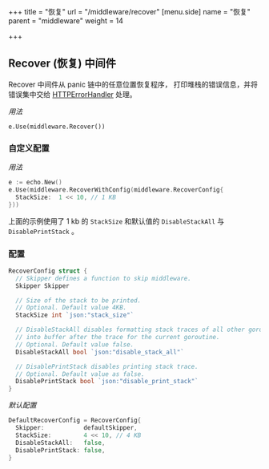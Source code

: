 +++
title = "恢复"
url = "/middleware/recover"
[menu.side]
  name = "恢复"
  parent = "middleware"
  weight = 14

+++

## Recover (恢复) 中间件

Recover 中间件从 panic 链中的任意位置恢复程序， 打印堆栈的错误信息，并将错误集中交给 
[HTTPErrorHandler](http://go-echo.org/guide/customization/) 处理。

*用法*

`e.Use(middleware.Recover())`

### 自定义配置

*用法*

```go
e := echo.New()
e.Use(middleware.RecoverWithConfig(middleware.RecoverConfig{
  StackSize:  1 << 10, // 1 KB
}))
```

上面的示例使用了 1 kb 的 `StackSize` 和默认值的 `DisableStackAll` 与 `DisablePrintStack` 。

### 配置

```go
RecoverConfig struct {
  // Skipper defines a function to skip middleware.
  Skipper Skipper

  // Size of the stack to be printed.
  // Optional. Default value 4KB.
  StackSize int `json:"stack_size"`

  // DisableStackAll disables formatting stack traces of all other goroutines
  // into buffer after the trace for the current goroutine.
  // Optional. Default value false.
  DisableStackAll bool `json:"disable_stack_all"`

  // DisablePrintStack disables printing stack trace.
  // Optional. Default value as false.
  DisablePrintStack bool `json:"disable_print_stack"`
}
```

*默认配置*

```go
DefaultRecoverConfig = RecoverConfig{
  Skipper:           defaultSkipper,
  StackSize:         4 << 10, // 4 KB
  DisableStackAll:   false,
  DisablePrintStack: false,
}
```

